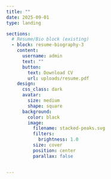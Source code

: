 ```yaml
---
title: ""
date: 2025-09-01
type: landing

sections:
  # Resume/Bio block (existing)
  - block: resume-biography-3
    content:
      username: admin
      text: ""
      button:
        text: Download CV
        url: uploads/resume.pdf
    design:
      css_class: dark
      avatar:
        size: medium
        shape: square
      background:
        color: black
        image:
          filename: stacked-peaks.svg
          filters:
            brightness: 1.0
          size: cover
          position: center
          parallax: false


---
```


















